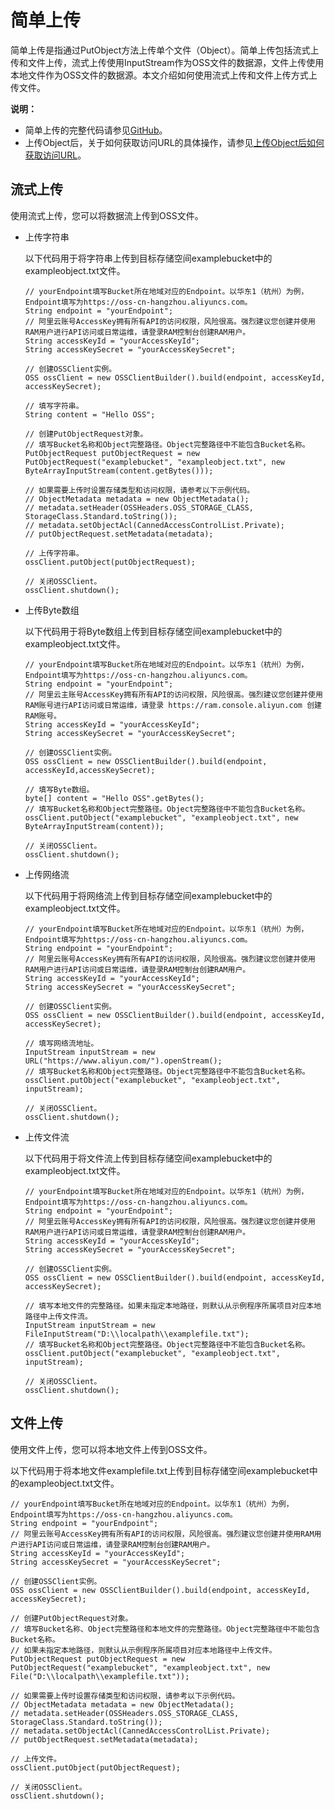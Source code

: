 # 简单上传

简单上传是指通过PutObject方法上传单个文件（Object）。简单上传包括流式上传和文件上传，流式上传使用InputStream作为OSS文件的数据源，文件上传使用本地文件作为OSS文件的数据源。本文介绍如何使用流式上传和文件上传方式上传文件。

**说明：**

-   简单上传的完整代码请参见[GitHub](https://github.com/aliyun/aliyun-oss-java-sdk/blob/master/src/samples/SimpleGetObjectSample.java)。
-   上传Object后，关于如何获取访问URL的具体操作，请参见[上传Object后如何获取访问URL](/intl.zh-CN/开发指南/对象/文件（Object）/常见问题/上传Object后如何获取访问URL？.md)。

## 流式上传

使用流式上传，您可以将数据流上传到OSS文件。

-   上传字符串

    以下代码用于将字符串上传到目标存储空间examplebucket中的exampleobject.txt文件。

    ```
    // yourEndpoint填写Bucket所在地域对应的Endpoint。以华东1（杭州）为例，Endpoint填写为https://oss-cn-hangzhou.aliyuncs.com。
    String endpoint = "yourEndpoint";
    // 阿里云账号AccessKey拥有所有API的访问权限，风险很高。强烈建议您创建并使用RAM用户进行API访问或日常运维，请登录RAM控制台创建RAM用户。
    String accessKeyId = "yourAccessKeyId";
    String accessKeySecret = "yourAccessKeySecret";
    
    // 创建OSSClient实例。
    OSS ossClient = new OSSClientBuilder().build(endpoint, accessKeyId, accessKeySecret);
    
    // 填写字符串。
    String content = "Hello OSS";
    
    // 创建PutObjectRequest对象。
    // 填写Bucket名称和Object完整路径。Object完整路径中不能包含Bucket名称。
    PutObjectRequest putObjectRequest = new PutObjectRequest("examplebucket", "exampleobject.txt", new ByteArrayInputStream(content.getBytes()));
    
    // 如果需要上传时设置存储类型和访问权限，请参考以下示例代码。
    // ObjectMetadata metadata = new ObjectMetadata();
    // metadata.setHeader(OSSHeaders.OSS_STORAGE_CLASS, StorageClass.Standard.toString());
    // metadata.setObjectAcl(CannedAccessControlList.Private);
    // putObjectRequest.setMetadata(metadata);
    
    // 上传字符串。
    ossClient.putObject(putObjectRequest);
    
    // 关闭OSSClient。
    ossClient.shutdown();                   
    ```

-   上传Byte数组

    以下代码用于将Byte数组上传到目标存储空间examplebucket中的exampleobject.txt文件。

    ```
    // yourEndpoint填写Bucket所在地域对应的Endpoint。以华东1（杭州）为例，Endpoint填写为https://oss-cn-hangzhou.aliyuncs.com。
    String endpoint = "yourEndpoint";
    // 阿里云主账号AccessKey拥有所有API的访问权限，风险很高。强烈建议您创建并使用RAM账号进行API访问或日常运维，请登录 https://ram.console.aliyun.com 创建RAM账号。
    String accessKeyId = "yourAccessKeyId";
    String accessKeySecret = "yourAccessKeySecret";
    
    // 创建OSSClient实例。
    OSS ossClient = new OSSClientBuilder().build(endpoint, accessKeyId,accessKeySecret);
    
    // 填写Byte数组。
    byte[] content = "Hello OSS".getBytes();
    // 填写Bucket名称和Object完整路径。Object完整路径中不能包含Bucket名称。
    ossClient.putObject("examplebucket", "exampleobject.txt", new ByteArrayInputStream(content));
    
    // 关闭OSSClient。
    ossClient.shutdown();
    ```

-   上传网络流

    以下代码用于将网络流上传到目标存储空间examplebucket中的exampleobject.txt文件。

    ```
    // yourEndpoint填写Bucket所在地域对应的Endpoint。以华东1（杭州）为例，Endpoint填写为https://oss-cn-hangzhou.aliyuncs.com。
    String endpoint = "yourEndpoint";
    // 阿里云账号AccessKey拥有所有API的访问权限，风险很高。强烈建议您创建并使用RAM用户进行API访问或日常运维，请登录RAM控制台创建RAM用户。
    String accessKeyId = "yourAccessKeyId";
    String accessKeySecret = "yourAccessKeySecret";
    
    // 创建OSSClient实例。
    OSS ossClient = new OSSClientBuilder().build(endpoint, accessKeyId, accessKeySecret);
    
    // 填写网络流地址。
    InputStream inputStream = new URL("https://www.aliyun.com/").openStream();
    // 填写Bucket名称和Object完整路径。Object完整路径中不能包含Bucket名称。
    ossClient.putObject("examplebucket", "exampleobject.txt", inputStream);
    
    // 关闭OSSClient。
    ossClient.shutdown();
    ```

-   上传文件流

    以下代码用于将文件流上传到目标存储空间examplebucket中的exampleobject.txt文件。

    ```
    // yourEndpoint填写Bucket所在地域对应的Endpoint。以华东1（杭州）为例，Endpoint填写为https://oss-cn-hangzhou.aliyuncs.com。
    String endpoint = "yourEndpoint";
    // 阿里云账号AccessKey拥有所有API的访问权限，风险很高。强烈建议您创建并使用RAM用户进行API访问或日常运维，请登录RAM控制台创建RAM用户。
    String accessKeyId = "yourAccessKeyId";
    String accessKeySecret = "yourAccessKeySecret";
    
    // 创建OSSClient实例。
    OSS ossClient = new OSSClientBuilder().build(endpoint, accessKeyId, accessKeySecret);
    
    // 填写本地文件的完整路径。如果未指定本地路径，则默认从示例程序所属项目对应本地路径中上传文件流。
    InputStream inputStream = new FileInputStream("D:\\localpath\\examplefile.txt");
    // 填写Bucket名称和Object完整路径。Object完整路径中不能包含Bucket名称。
    ossClient.putObject("examplebucket", "exampleobject.txt", inputStream);
    
    // 关闭OSSClient。
    ossClient.shutdown();
    ```


## 文件上传

使用文件上传，您可以将本地文件上传到OSS文件。

以下代码用于将本地文件examplefile.txt上传到目标存储空间examplebucket中的exampleobject.txt文件。

```
// yourEndpoint填写Bucket所在地域对应的Endpoint。以华东1（杭州）为例，Endpoint填写为https://oss-cn-hangzhou.aliyuncs.com。
String endpoint = "yourEndpoint";
// 阿里云账号AccessKey拥有所有API的访问权限，风险很高。强烈建议您创建并使用RAM用户进行API访问或日常运维，请登录RAM控制台创建RAM用户。
String accessKeyId = "yourAccessKeyId";
String accessKeySecret = "yourAccessKeySecret";

// 创建OSSClient实例。
OSS ossClient = new OSSClientBuilder().build(endpoint, accessKeyId, accessKeySecret);

// 创建PutObjectRequest对象。
// 填写Bucket名称、Object完整路径和本地文件的完整路径。Object完整路径中不能包含Bucket名称。
// 如果未指定本地路径，则默认从示例程序所属项目对应本地路径中上传文件。
PutObjectRequest putObjectRequest = new PutObjectRequest("examplebucket", "exampleobject.txt", new File("D:\\localpath\\examplefile.txt"));

// 如果需要上传时设置存储类型和访问权限，请参考以下示例代码。
// ObjectMetadata metadata = new ObjectMetadata();
// metadata.setHeader(OSSHeaders.OSS_STORAGE_CLASS, StorageClass.Standard.toString());
// metadata.setObjectAcl(CannedAccessControlList.Private);
// putObjectRequest.setMetadata(metadata);

// 上传文件。
ossClient.putObject(putObjectRequest);

// 关闭OSSClient。
ossClient.shutdown();            
```

